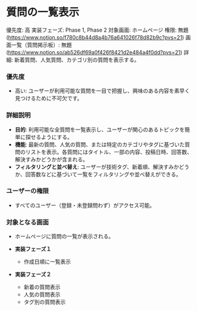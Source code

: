 # 質問の一覧表示

優先度: 高
実装フェーズ: Phase 1, Phase 2
対象画面: ホームページ
権限: 無題 (https://www.notion.so/f780c8b44d8a4b76a641026f78d82b9c?pvs=21)
画面一覧（質問掲示板）: 無題 (https://www.notion.so/ab526df69a0f426f8421d2e484a4f0dd?pvs=21)
詳細: 新着質問、人気質問、カテゴリ別の質問を表示する。

### 優先度

- 高い: ユーザーが利用可能な質問を一目で把握し、興味のある内容を素早く見つけるために不可欠です。

### 詳細説明

- **目的**: 利用可能な全質問を一覧表示し、ユーザーが関心のあるトピックを簡単に探せるようにする。
- **機能**: 最新の質問、人気の質問、または特定のカテゴリやタグに基づいた質問のリストを表示。各質問にはタイトル、一部の内容、投稿日時、回答数、解決すみかどうかが含まれる。
- **フィルタリングと並べ替え**: ユーザーが技術タグ、新着順、解決すみかどうか、回答数などに基づいて一覧をフィルタリングや並べ替えができる。

### ユーザーの権限

- すべてのユーザー（登録・未登録問わず）がアクセス可能。

### 対象となる画面

- ホームページに質問の一覧が表示される。

- **実装フェーズ１**
  - 作成日順に一覧表示
- **実装フェーズ２**
  - 新着の質問表示
  - 人気の質問表示
  - タグ別の質問表示
